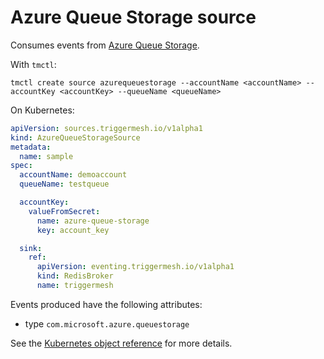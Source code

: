 # Azure Queue Storage source

Consumes events from [Azure Queue Storage](https://learn.microsoft.com/en-us/azure/storage/queues/storage-queues-introduction).

With `tmctl`:

```
tmctl create source azurequeuestorage --accountName <accountName> --accountKey <accountKey> --queueName <queueName>
```

On Kubernetes:

```yaml
apiVersion: sources.triggermesh.io/v1alpha1
kind: AzureQueueStorageSource
metadata:
  name: sample
spec:
  accountName: demoaccount
  queueName: testqueue

  accountKey:
    valueFromSecret:
      name: azure-queue-storage
      key: account_key

  sink:
    ref:
      apiVersion: eventing.triggermesh.io/v1alpha1
      kind: RedisBroker
      name: triggermesh
```

Events produced have the following attributes:

* type `com.microsoft.azure.queuestorage`

See the [Kubernetes object reference](../../reference/sources/#sources.triggermesh.io/v1alpha1.AzureQueueStorageSource) for more details.
